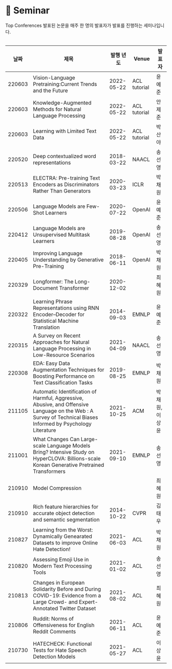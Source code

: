 📃 Seminar
===========
Top Conferences 발표된 논문을 매주 한 명의 발표자가 발표를 진행하는 세미나입니다. 
<br><br>


|날짜|제목|발행 년도|Venue|발표자|
|----|----|----|----|----|
|220603|Vision-Language Pretraining:Current Trends and the Future|2022-05-22|ACL tutorial|윤예준|
|220603|Knowledge-Augmented Methods for Natural Language Processing|2022-05-22|ACL tutorial|안제준|
|220603|Learning with Limited Text Data|2022-05-22|ACL tutorial|박산야|
|220520|Deep contextualized word representations|2018-03-22|NAACL|송선영|
|220513|ELECTRA: Pre-training Text Encoders as Discriminators Rather Than Generators|2020-03-23|ICLR|박채원|
|220506|Language Models are Few-Shot Learners|2020-07-22|OpenAI|윤예준|
|220412|Language Models are Unsupervised Multitask Learners|2019-08-28|OpenAI|송선영|
|220405|Improving Language Understanding by Generative Pre-Training|2018-06-11|OpenAI|박채원|
|220329|Longformer: The Long-Document Transformer|2020-12-02||최혜원|
|220322|Learning Phrase Representations using RNN Encoder–Decoder for Statistical Machine Translation|2014-09-03|EMNLP|윤예준|
|220315|A Survey on Recent Approaches for Natural Language Processing in Low-Resource Scenarios|2021-04-09|NAACL|송선영|
|220308|EDA: Easy Data Augmentation Techniques for Boosting Performance on Text Classification Tasks|2019-08-25|EMNLP|박채원|
|211105|Automatic Identification of Harmful, Aggressive, Abusive, and Offensive Language on the Web : A Survey of Technical Biases Informed by Psychology Literature|2021-10-25|ACM|박채원,이상윤|
|211001|What Changes Can Large-scale Language Models Bring? Intensive Study on HyperCLOVA: Billions-scale Korean Generative Pretrained Transformers|2021-09-10|EMNLP|송선영|
|210910|Model Compression|||최혜원|
|210910|Rich feature hierarchies for accurate object detection and semantic segmentation|2014-10-22|CVPR|김태우|
|210827|Learning from the Worst: Dynamically Genearated Datasets to improve Online Hate Detection!|2021-06-03|ACL|박채원|
|210820|Assessing Emoji Use in Modern Text Processing Tools|2021-01-02|ACL|송선영|
|210813|Changes in European Solidarity Before and During COVID-19: Evidence from a Large Crowd- and Expert-Annotated Twitter Dataset|2021-08-02|ACL|최혜원|
|210806|Ruddit: Norms of Offensiveness for English Reddit Comments|2021-06-11|ACL|윤예준|
|210730|HATECHECK: Functional Tests for Hate Speech Detection Models|2021-05-27|ACL|이상윤|
